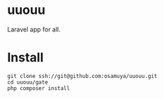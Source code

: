 # uuouu
Laravel app for all.


# Install
````
git clone ssh://git@github.com:osamuya/uuouu.git
cd uuouu/gate
php composer install
````
